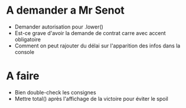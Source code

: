 # A demander a Mr Senot

- Demander autorisation pour .lower()
- Est-ce grave d'avoir la demande de contrat carre avec accent obligatoire
- Comment on peut rajouter du délai sur l'apparition des infos dans la console

# A faire

- Bien double-check les consignes
- Mettre total() après l'affichage de la victoire pour éviter le spoil
